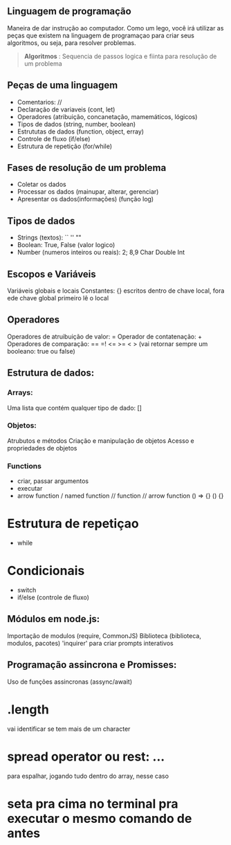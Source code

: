 

## Linguagem de programação

Maneira de dar instrução ao computador.
Como um lego, você irá utilizar as peças que existem na linguagem de programaçao para criar seus algoritmos, ou seja, para resolver problemas.

> **Algoritmos** : Sequencia de passos logica e fiinta para resolução de um problema

## Peças de uma linguagem

- Comentarios: //
- Declaração de variaveis (cont, let)
- Operadores (atribuição, concanetação, mamemáticos, lógicos)
- Tipos de dados (string, number, boolean)
- Estrututas de dados (function, object, erray)
- Controle de fluxo (if/else)
- Estrutura de repetição (for/while)

## Fases de resolução de um problema

- Coletar os dados
- Processar os dados (mainupar, alterar, gerenciar)
- Apresentar os dados(informações)
(função log)

## Tipos de dados

- Strings (textos): `` '' ""
- Boolean: True, False (valor logico)
- Number (numeros inteiros ou reais): 2; 8,9
Char
Double
Int

## Escopos e Variáveis
Variáveis globais e locais
Constantes: {} escritos dentro de chave local, fora ede chave global
primeiro lê o local

## Operadores
Operadores de atruibuição de valor: =
Operador de contatenação: +
Operadores de comparação: == =! <= >= < > 
(vai retornar sempre um booleano: true ou false)

## Estrutura de dados:

### Arrays:
Uma lista que contém qualquer tipo de dado: []

### Objetos:

Atrubutos e métodos 
Criação e manipulação de objetos
Acesso e propriedades de objetos

### Functions
- criar, passar argumentos
- executar
- arrow function / named function
// function // arrow function
() => {}
() {}

# Estrutura de repetiçao
- while

# Condicionais
- switch
- if/else (controle de fluxo)

## Módulos em node.js:
Importação de modulos (require, CommonJS)
Biblioteca (biblioteca, modulos, pacotes) 'inquirer' para criar prompts interativos

## Programação assincrona e Promisses:
Uso de funções assincronas (assync/await)

# .length 
vai identificar se tem mais de um character

# spread operator ou rest: ... 
para espalhar, jogando tudo dentro do array, nesse caso

# seta pra cima no terminal pra executar o mesmo comando de antes

